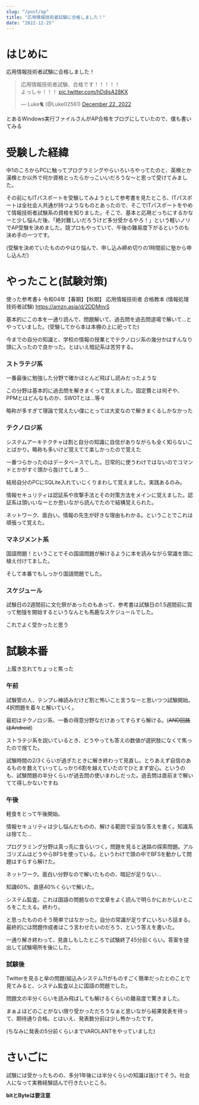 ```yaml
---
slug: "/post/ap"
title: "応用情報技術者試験に合格しました！"
date: "2022-12-25"
---
```


# はじめに

応用情報技術者試験に合格しました！

<blockquote class="twitter-tweet"><p lang="ja" dir="ltr">応用情報技術者試験、合格です！！！！！<br>よっしゃ！！！ <a href="https://t.co/hDdisA28KX">pic.twitter.com/hDdisA28KX</a></p>&mdash; Luke🐈 (@Luke02561) <a href="https://twitter.com/Luke02561/status/1605761823776464896?ref_src=twsrc%5Etfw">December 22, 2022</a></blockquote> <script async src="https://platform.twitter.com/widgets.js" charset="utf-8"></script>

とあるWindows実行ファイルさんがAP合格をブログにしていたので、僕も書いてみる

# 受験した経緯
中1のころからPCに触ってプログラミングやらいろいろやってたのと、英検とか漢検とか以外で何か資格とったらかっこいいだろうな～と思って受けてみました。


その前にもITパスポートを受験してみようとして参考書を見たところ、ITパスポートは全社会人共通が持つようなものとあったので、そこでITパスポートをやめて情報技術者試験系の資格を知りました。そこで、基本と応用どっちにするかなーと少し悩んだ後、「絶対難しいだろうけど多分受かるやろ！」という軽いノリでAP受験を決めました。競プロもやっていて、午後の難易度下がるというのも決め手の一つです。

(受験を決めていたもののやはり悩んで、申し込み締め切りの1時間前に塾から申し込んだ)


# やったこと(試験対策)
使った参考書↓
令和04年【春期】【秋期】 応用情報技術者 合格教本 (情報処理技術者試験) 
https://amzn.asia/d/2DDMnvS

基本的にこの本を一通り読んで、問題解いて、過去問を過去問道場で解いて...とやっていました。(受験してから本は本棚の上に祀ってた)

今までの自分の知識と、学校の情報の授業とでテクノロジ系の幾分かはすんなり頭に入ったので良かった。とはいえ暗記系は苦労する。

### ストラテジ系
一番最後に勉強した分野で確かほとんど飛ばし読みだったような

この分野は基本的に過去問を解きまくって覚えました。固定費とは何ぞや、PPMとはどんなものか、SWOTとは...等々

略称が多すぎて理論で覚えたい僕にとっては大変なので解きまくるしかなかった

### テクノロジ系
システムアーキテクチャは割と自分の知識に自信がありながらも全く知らないことばかり。略称も多いけど覚えてて楽しかったので覚えた

一番つらかったのはデータベースでした。日常的に使うわけではないのでコマンドとかがすぐ頭から抜けてしまう...

結局自分のPCにSQLite入れていじくりまわして覚えました。実践あるのみ。

情報セキュリティは認証系や攻撃手法とその対策方法をメインに覚えました。認証系は頭いいなーとか思いながら読んでたので結構覚えられた。

ネットワーク、面白い。情報の先生が好きな理由もわかる。ということでこれは頑張って覚えた。

### マネジメント系
国語問題！ということでその国語問題が解けるように本を読みながら常識を頭に植え付けてました。

そして本番でもしっかり国語問題でした。

### スケジュール
試験日の2週間前に文化祭があったのもあって、参考書は試験日の1.5週間前に買って勉強を開始するというなんとも馬鹿なスケジュールでした。

これでよく受かったと思う

# 試験本番
上履き忘れてちょっと焦った
### 午前
試験管の人、テンプレ棒読みだけど割と怖いこと言うなーと思いつつ試験開始。4択問題を着々と解いていく。

最初はテクノロジ系、一番の得意分野なだけあってすらすら解ける。(~~AND回路はAndroid~~)

ストラテジ系を説いているとき、どうやっても答えの数値が選択肢になくて焦ったので捨てた。

試験時間の2/3くらいが過ぎたときに解き終わって見直し。とりあえず自信のあるものを数えていってしっかり6割を越えていたのでひとまず安心。というのも、試験問題の半分くらいが過去問の使いまわしだった。過去問は直前まで解いてて得しかないですね

### 午後
軽食をとって午後開始。

情報セキュリティは少し悩んだものの、解ける範囲で妥当な答えを書く。知識系は捨てた...

プログラミング分野は真っ先に食らいつく。問題を見ると迷路の探索問題。アルゴリズムはどうやらBFSを使っている。というわけで頭の中でBFSを動かして問題はすらすら解けた。

ネットワーク。面白い分野なので解いたものの、暗記が足りない...

知識60%、直感40%くらいで解いた。

システム監査。これは国語の問題なので文章をよく読んで明らかにおかしいところをこたえる。終わり。

と思ったもののそう簡単ではなかった。自分の常識が足りずにいろいろ詰まる。最終的には問題作成者はこう言わせたいのだろう、という答えを書いた。

一通り解き終わって、見直しもしたところで試験終了45分前くらい。答案を提出して試験場所を後にした。

### 試験後
Twitterを見ると傘の問題(組込みシステム?)がものすごく簡単だったとのことで見てみると、システム監査以上に国語の問題でした。  

問題文の半分くらいを読み飛ばしても解けるくらいの難易度で驚きました。

まぁよほどのことがない限り受かっただろうなぁと思いながら結果発表を待って、期待通り合格。とはいえ、発表数分前は少し怖かったです。

(ちなみに発表の5分前くらいまでVAROLANTをやっていました)

# さいごに
試験には受かったものの、多分1年後には半分くらいの知識は抜けてそう。社会人になって実務経験詰んで行きたいところ。

**bitとByteは要注意**